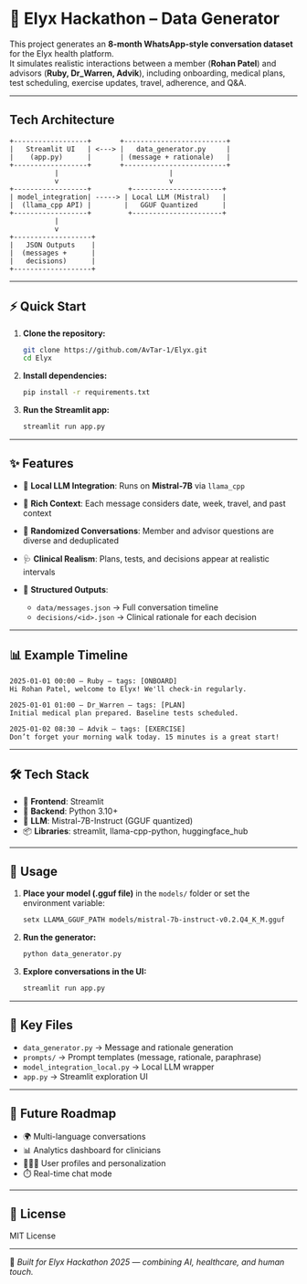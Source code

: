 # 🚀 Elyx Hackathon – Data Generator  

This project generates an **8-month WhatsApp-style conversation dataset** for the Elyx health platform.  
It simulates realistic interactions between a member (**Rohan Patel**) and advisors (**Ruby, Dr_Warren, Advik**), including onboarding, medical plans, test scheduling, exercise updates, travel, adherence, and Q&A.  

---
## Tech Architecture

```text
+------------------+       +-------------------------+
|   Streamlit UI   | <---> |   data_generator.py     |
|    (app.py)      |       | (message + rationale)   |
+------------------+       +-------------------------+
           |                           |
           v                           v
+------------------+         +----------------------+
| model_integration| -----> | Local LLM (Mistral)   |
|  (llama_cpp API) |        |   GGUF Quantized      |
+------------------+         +----------------------+
           |
           v
+-------------------+
|   JSON Outputs    |
|  (messages +      |
|   decisions)      |
+-------------------+
```
---

## ⚡ Quick Start  

1. **Clone the repository:**  
   ```bash
   git clone https://github.com/AvTar-1/Elyx.git
   cd Elyx
   ```

2. **Install dependencies:**

   ```bash
   pip install -r requirements.txt
   ```

3. **Run the Streamlit app:**

   ```bash
   streamlit run app.py
   ```

---

## ✨ Features

* 🤖 **Local LLM Integration**: Runs on **Mistral-7B** via `llama_cpp`
* 🧩 **Rich Context**: Each message considers date, week, travel, and past context
* 🎲 **Randomized Conversations**: Member and advisor questions are diverse and deduplicated
* 🩺 **Clinical Realism**: Plans, tests, and decisions appear at realistic intervals
* 📂 **Structured Outputs**:

  * `data/messages.json` → Full conversation timeline
  * `decisions/<id>.json` → Clinical rationale for each decision

---

## 📊 Example Timeline

```
2025-01-01 00:00 — Ruby — tags: [ONBOARD]
Hi Rohan Patel, welcome to Elyx! We'll check-in regularly.

2025-01-01 01:00 — Dr_Warren — tags: [PLAN]
Initial medical plan prepared. Baseline tests scheduled.

2025-01-02 08:30 — Advik — tags: [EXERCISE]
Don’t forget your morning walk today. 15 minutes is a great start!
```

---

## 🛠️ Tech Stack

* 🎨 **Frontend**: Streamlit
* 🐍 **Backend**: Python 3.10+
* 🧠 **LLM**: Mistral-7B-Instruct (GGUF quantized)
* 📦 **Libraries**: streamlit, llama-cpp-python, huggingface\_hub

---

## 🚀 Usage

1. **Place your model (.gguf file)** in the `models/` folder or set the environment variable:

   ```bash
   setx LLAMA_GGUF_PATH models/mistral-7b-instruct-v0.2.Q4_K_M.gguf
   ```

2. **Run the generator:**

   ```bash
   python data_generator.py
   ```

3. **Explore conversations in the UI:**

   ```bash
   streamlit run app.py
   ```

---

## 📂 Key Files

* `data_generator.py` → Message and rationale generation
* `prompts/` → Prompt templates (message, rationale, paraphrase)
* `model_integration_local.py` → Local LLM wrapper
* `app.py` → Streamlit exploration UI

---

## 🎯 Future Roadmap

* 🌍 Multi-language conversations
* 📊 Analytics dashboard for clinicians
* 🧑‍🤝‍🧑 User profiles and personalization
* ⏱️ Real-time chat mode

---

## 📜 License

MIT License

---

🙌 *Built for Elyx Hackathon 2025 — combining AI, healthcare, and human touch.*

```



